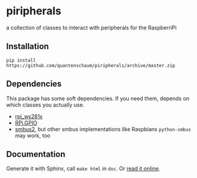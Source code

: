 # piripherals

a collection of classes to interact with peripherals for the RaspberriPi


## Installation

```
pip install https://github.com/quantenschaum/piripherals/archive/master.zip
```

## Dependencies

This package has some soft dependencies. If you need them, depends on which
classes you actually use.

- [rpi_ws281x](https://pypi.python.org/pypi/rpi_ws281x)
- [RPi.GPIO](https://pypi.python.org/pypi/RPi.GPIO)
- [smbus2](https://pypi.python.org/pypi/smbus2), but other smbus implementations
  like Raspbians `python-smbus` may work, too

## Documentation

Generate it with Sphinx, call `make html` in `doc`. Or [read it online](https://quantenschaum.github.io/piripherals/).

